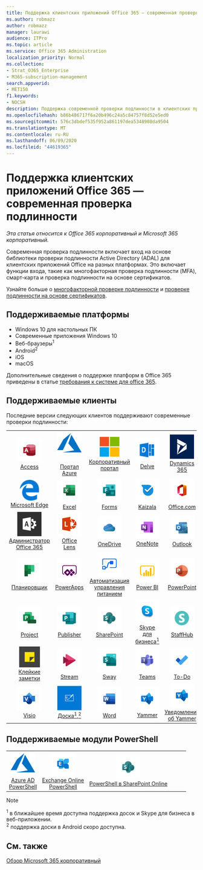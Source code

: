 ```yaml
---
title: Поддержка клиентских приложений Office 365 — современная проверка подлинности
ms.author: robmazz
author: robmazz
manager: laurawi
audience: ITPro
ms.topic: article
ms.service: Office 365 Administration
localization_priority: Normal
ms.collection:
- Strat_O365_Enterprise
- M365-subscription-management
search.appverid:
- MET150
f1.keywords:
- NOCSH
description: Поддержка современной проверки подлинности в клиентских приложениях Office 365.
ms.openlocfilehash: b86b486717f6a20b496c24a5c84757f8d52e5ed0
ms.sourcegitcommit: 576c3dbdef535f952a861197dea5348908da9504
ms.translationtype: MT
ms.contentlocale: ru-RU
ms.lasthandoff: 06/09/2020
ms.locfileid: "44619365"
---
```

# <a name="office-365-client-app-support---modern-authentication"></a>Поддержка клиентских приложений Office 365 — современная проверка подлинности

*Эта статья относится к Office 365 корпоративный и Microsoft 365 корпоративный.*

Современная проверка подлинности включает вход на основе библиотеки проверки подлинности Active Directory (ADAL) для клиентских приложений Office на разных платформах. Это включает функции входа, такие как многофакторная проверка подлинности (MFA), смарт-карта и проверка подлинности на основе сертификатов.

Узнайте больше о [многофакторной проверке подлинности](https://docs.microsoft.com/azure/active-directory/authentication/multi-factor-authentication) и [проверке подлинности на основе сертификатов](https://docs.microsoft.com/azure/active-directory/active-directory-certificate-based-authentication-get-started).

## <a name="supported-platforms"></a>Поддерживаемые платформы

 - Windows 10 для настольных ПК
 - Современные приложения Windows 10
 - Веб-браузеры<sup>1</sup>
 - Android<sup>2</sup>
 - iOS
 - macOS

Дополнительные сведения о поддержке платформ в Office 365 приведены в статье [требования к системе для office 365](https://products.office.com/office-system-requirements).

## <a name="supported-clients"></a>Поддерживаемые клиенты

Последние версии следующих клиентов поддерживают современные проверки подлинности:

| | | | | | |
|:---:|:---:|:---:|:---:|:---:|:---:|
| ![Значок Access](media/o365-access-64x64.png) <br> [Access](https://products.office.com/access) | ![Значок Azure](media/o365-azure-64x64.png) <br> [<br>Портал Azure](https://azure.microsoft.com/features/azure-portal/) | ![Значок портала компании](media/o365-microsoft-64x64.png) <br> [Корпоративный <br> портал](https://docs.microsoft.com/intune-user-help/sign-in-to-the-company-portal) | ![Значок delve](media/o365-delve-64x64.png) <br> [Delve](https://products.office.com/business/intelligent-search) | ![Значок Dynamics 365](media/o365-dynamics365-64x64.png) <br> [Dynamics 365](https://dynamics.microsoft.com) 
| ![Значок пограничного сервера](media/o365-edge-64x64.png) <br> [Microsoft Edge](https://www.microsoft.com/windows/microsoft-edge) | ![Значок Excel](media/o365-excel-64x64.png) <br> [Excel](https://products.office.com/excel) | ![Значок Forms](media/o365-forms-64x64.png) <br> [Forms](https://flow.microsoft.com/connectors/shared_microsoftforms/microsoft-forms/) | ![Значок Kaizala](media/o365-kaizala-64x64.png) <br> [Kaizala](https://products.office.com/en/business/microsoft-kaizala) | ![Значок Office.com](media/o365-office-64x64.png) <br> [Office.com](https://www.office.com/) 
| ![Значок администратора Office 365](media/o365-o365admin-64x64.png) <br> [Администратор Office 365 <br>](https://products.office.com/business/manage-office-365-admin-app) | ![Значок лупы](media/o365-lens-64x64.png) <br> [Office Lens](https://www.microsoft.com/p/office-lens/9wzdncrfj3t8?activetab=pivot%3Aoverviewtab) | ![Значок OneDrive для бизнеса](media/o365-OneDrive-64x64.png) <br> [OneDrive](https://products.office.com/onedrive-for-business/online-cloud-storage) |  ![Значок OneNote](media/o365-OneNote-64x64.png) <br> [OneNote](https://products.office.com/onenote) | ![Значок Outlook](media/o365-outlook-64x64.png) <br> [Outlook](https://products.office.com/outlook) 
| ![Значок Планировщика](media/o365-planner-64x64.png) <br> [Планировщик](https://products.office.com/business/task-management-software) | ![Значок PowerApps](media/o365-powerapps-64x64.png) <br> [PowerApps](https://powerapps.microsoft.com) | ![Значок автоматизированного управления питанием](media/o365-flow-64x64.png) <br> [Автоматизация управления питанием <br>](https://flow.microsoft.com) | ![Значок PowerBI](media/o365-powerbi-64x64.png) <br> [Power BI](https://powerbi.microsoft.com)| ![Значок PowerPoint](media/o365-powerpoint-64x64.png) <br> [PowerPoint](https://products.office.com/powerpoint) 
| ![Значок Project](media/o365-project-64x64.png) <br> [Project](https://products.office.com/project) | ![Значок Publisher](media/o365-publisher-64x64.png) <br> [Publisher](https://products.office.com/publisher) | ![Значок SharePoint](media/o365-sharepoint-64x64.png) <br> [SharePoint](https://products.office.com/sharepoint) | ![Значок Skype для бизнеса](media/o365-skypeforbusiness-64x64.png) <br> [Skype для <br> бизнеса<sup>1</sup>](https://www.skype.com/business/) | ![Значок StaffHub](media/o365-staffhub-64x64.png) <br> [StaffHub](https://products.office.com/microsoft-staffhub/staff-scheduling-software)
| ![Значок клейких заметок](media/o365-stickynotes-64x64.png) <br> [Клейкие заметки](https://www.microsoft.com/p/microsoft-sticky-notes/9nblggh4qghw) | ![Значок Stream](media/o365-stream-64x64.png) <br> [Stream](https://stream.microsoft.com) | ![Значок Sway](media/o365-sway-64x64.png) <br> [Sway](https://sway.com) | ![Значок Teams](media/o365-teams-64x64.png) <br> [Teams](https://products.office.com/microsoft-teams/group-chat-software) | ![Значок "to do"](media/o365-todo-64x64.png) <br> [To-Do](https://todo.microsoft.com) 
| ![Значок Visio](media/o365-visio-64x64.png) <br> [Visio](https://products.office.com/visio/flowchart-software) | ![Значок Доски](media/o365-whiteboard-64x64.png) <br> [Доска<sup>1</sup>,<sup>2</sup>](https://whiteboard.microsoft.com/) | ![Значок Word](media/o365-word-64x64.png) <br> [Word](https://products.office.com/word) | ![Значок Yammer](media/o365-yammer-64x64.png) <br> [Yammer](https://products.office.com/yammer/yammer-overview) | ![Значок Yammer](media/o365-yammer-64x64.png) <br> [Уведомление об Yammer <br>](https://products.office.com/yammer/yammer-overview) |  |

## <a name="supported-powershell-modules"></a>Поддерживаемые модули PowerShell

| | | | | | |
|:---:|:---:|:---:|:---:|:---:|:---:|
| ![Значок Azure](media/o365-azure-64x64.png) <br> [Azure AD <br> PowerShell](https://docs.microsoft.com/powershell/azure/active-directory/overview?view=azureadps-2.0) | ![Значок Exchange](media/o365-exchange-64x64.png) <br> [Exchange Online <br> PowerShell](https://docs.microsoft.com/powershell/exchange/exchange-online/exchange-online-powershell?view=exchange-ps) | ![Значок SharePoint](media/o365-sharepoint-64x64.png) <br> [PowerShell в SharePoint Online <br>](https://docs.microsoft.com/powershell/sharepoint/sharepoint-online/connect-sharepoint-online)

> [!NOTE]
> <sup>1</sup> в ближайшее время доступна поддержка досок и Skype для бизнеса в веб-приложении. <br>
> <sup>2</sup> поддержка доски в Android скоро доступна.

## <a name="see-also"></a>См. также

[Обзор Microsoft 365 корпоративный](https://docs.microsoft.com/microsoft-365/enterprise/microsoft-365-overview)
